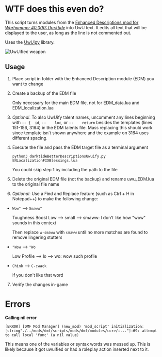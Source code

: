 # WTF does this even do?

This script turns modules from the [Enhanced Descriptions mod for *Warhammer 40,000: Darktide*](https://www.nexusmods.com/warhammer40kdarktide/mods/210) into UwU text. It edits all text that will be displayed to the user, as long as the line is not commented out.

Uses the [UwUipy](https://github.com/Cuprum77/uwuipy) library.

![UwUified weapon](https://i.imgur.com/55ZTv2J.png)

## Usage

1. Place script in folder with the Enhanced Description module (EDM) you want to change

2. Create a backup of the EDM file

   Only necessary for the main EDM file, not for EDM_data.lua and EDM_localization.lua

3. *Optional*: To also UwUify talent names, uncomment any lines beginning with ```-- {	id```, ```--	loc```, or ```--	return``` besides the templates (lines 151-156, 3164) in the EDM talents file. Mass replacing this should work since template isn't shown anywhere and the example on 3164 uses different spacing.
   
4. Execute the file and pass the EDM target file as a terminal argument

   ```python3 darktideBetterDescriptionsUwuify.py ENLocalizationFIXBlessings.lua```

   You could skip step 1 by including the path to the file

5. Delete the original EDM file (not the backup) and rename uwu_EDM.lua to the original file name

6. *Optional*: Use a Find and Replace feature (such as Ctrl + H in Notepad++) to make the following change:

- ```Wow"``` --> ```Smaww"```
  
  Toughness Boost Low --> small --> smaww: I don't like how "wow" sounds in this context

  Then replace ```w-smaww``` with ```smaww``` until no more matches are found to remove lingering stutters

- ```"Wow``` --> ```"Wo```

  Low Profile --> lo --> wo: wow such profile

- ```Chink``` --> ```C-cwack```

  If you don't like that word
  
7. Verify the changes in-game

# Errors
**Calling nil error**

```
[ERROR] [DMF Mod Manager] (new_mod) 'mod_script' initialization: [string"./../mods/dmf/scripts/mods/dmf/modules/core/i..."]:69: attempt to call local 'func' (a nil value)
```

This means one of the variables or syntax words was messed up. This is likely because it got uwuified or had a roleplay action inserted next to it.
